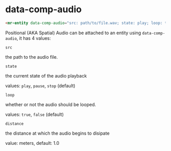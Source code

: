 # data-comp-audio

```html
<mr-entity data-comp-audio="src: path/to/file.wav; state: play; loop: true; distance: 1"></mr-entity>
```

Positional (AKA Spatial) Audio can be attached to an entity using `data-comp-audio`, it has 4 values:

`src`

the path to the audio file. 

`state`

the current state of the audio playback

values: `play`, `pause`, `stop` (default)

`loop`

whether or not the audio should be looped.

values: `true`, `false` (default)

`distance`

the distance at which the audio begins to disipate

value: meters, default: 1.0